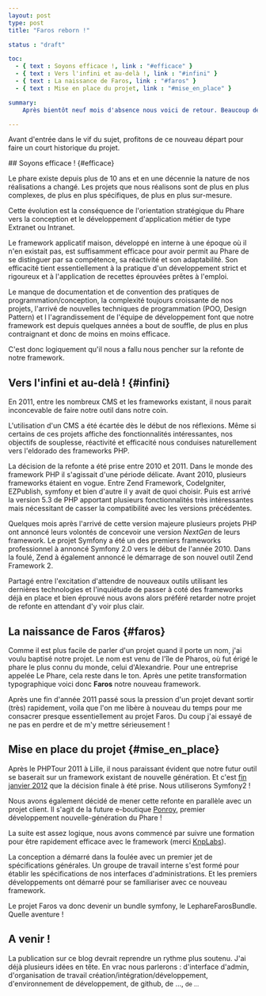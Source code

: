 ```yaml
---
layout: post
type: post
title: "Faros reborn !"

status : "draft"

toc:
  - { text : Soyons efficace !, link : "#efficace" }
  - { text : Vers l'infini et au-delà !, link : "#infini" }
  - { text : La naissance de Faros, link : "#faros" }
  - { text : Mise en place du projet, link : "#mise_en_place" }

summary:
    Après bientôt neuf mois d'absence nous voici de retour. Beaucoup de choses se sont passés ces derniers mois : des décisions ont été prises et des actions ont été menées.

---
```


Avant d'entrée dans le vif du sujet, profitons de ce nouveau départ pour faire un court historique du projet.

## Soyons efficace ! {#efficace}

Le phare existe depuis plus de 10 ans et en une décennie la nature de nos
réalisations a changé. Les projets que nous réalisons sont de plus en plus
complexes, de plus en plus spécifiques, de plus en plus sur-mesure.

Cette évolution est la conséquence de l'orientation stratégique du Phare
vers la conception et le développement d'application métier de type
Extranet ou Intranet.

Le framework applicatif maison, développé en interne à une époque où il n'en
existait pas, est suffisamment efficace pour avoir permit au Phare de se
distinguer par sa compétence, sa réactivité et son adaptabilité. Son
efficacité tient essentiellement à la pratique d'un développement strict et
rigoureux et à l'application de recettes éprouvées prêtes à l'emploi.

Le manque de documentation et de convention des pratiques de programmation/conception, la complexité toujours croissante de nos projets, l'arrivé de nouvelles techniques de programmation (POO, Design Pattern) et l l'agrandissement de l'équipe de développement font que notre framework est depuis quelques années a bout de souffle, de plus en plus contraignant et donc de moins en moins efficace.

C'est donc logiquement qu'il nous a fallu nous pencher sur la refonte de notre framework.


## Vers l'infini et au-delà ! {#infini}

En 2011, entre les nombreux CMS et les frameworks existant, il nous parait
inconcevable de faire notre outil dans notre coin.

L'utilisation d'un CMS a été écartée dès le début de nos réflexions. Même si
certains de ces projets affiche des fonctionnalités intéressantes, nos
objectifs de souplesse, réactivité et efficacité nous conduises
naturellement vers l'eldorado des frameworks PHP.

La décision de la refonte a été prise entre 2010 et 2011. Dans le monde des
framework PHP il s'agissait d'une période délicate. Avant 2010, plusieurs
frameworks étaient en vogue. Entre Zend Framework, CodeIgniter, EZPublish,
symfony et bien d'autre il y avait de quoi choisir. Puis est arrivé la
version 5.3 de PHP apportant plusieurs fonctionnalités très intéressantes
mais nécessitant de casser la compatibilité avec les versions précédentes.

Quelques mois après l'arrivé de cette version majeure plusieurs projets PHP
ont annoncé leurs volontés de concevoir une version _NextGen_ de leurs
framework. Le projet Symfony a été un des premiers frameworks professionnel à
annoncé Symfony 2.0 vers le début de l'année 2010. Dans la foulé, Zend à
également annoncé le démarrage de son nouvel outil Zend Framework 2.

Partagé entre l'excitation d'attendre de nouveaux outils utilisant les dernières technologies et l'inquiétude de passer à coté des frameworks déjà en place et bien éprouvé nous avons alors préféré retarder notre projet de refonte en attendant d'y voir plus clair.


## La naissance de Faros {#faros}

Comme il est plus facile de parler d'un projet quand il porte un nom, j'ai
voulu baptisé notre projet. Le nom est venu de l'île de Pharos, où fut érigé
le phare le plus connu du monde, celui d'Alexandrie. Pour une entreprise
appelée Le Phare, cela reste dans le ton. Après une petite transformation
typographique voici donc **Faros** notre nouveau framework.

Après une fin d'année 2011 passé sous la pression d'un projet devant sortir (très) rapidement, voila que l'on me libère à nouveau du temps pour me consacrer presque essentiellement au projet Faros. Du coup j'ai essayé de ne pas en perdre et de m'y mettre sérieusement !


## Mise en place du projet {#mise_en_place}

Après le PHPTour 2011 à Lille, il nous paraissant évident que notre futur outil se baserait sur un framework existant de nouvelle génération. Et c'est [fin janvier 2012](https://twitter.com/dhalsimfr/statuses/163944291276824576) que la décision finale à été prise. Nous utiliserons Symfony2 !

Nous avons également décidé de mener cette refonte en parallèle avec un projet client. Il s'agit de la future e-boutique [Ponroy](http://www.ponroy.com/), premier développement nouvelle-génération du Phare !

La suite est assez logique, nous avons commencé par suivre une formation pour être rapidement efficace avec le framework (merci [KnpLabs](http://knplabs.fr)).

La conception a démarré dans la foulée avec un premier jet de spécifications générales. Un groupe de travail interne s'est formé pour établir les spécifications de nos interfaces d'administrations. Et les premiers développements ont démarré pour se familiariser avec ce nouveau framework.

Le projet Faros va donc devenir un bundle symfony, le LephareFarosBundle. Quelle aventure !

## A venir !

La publication sur ce blog devrait reprendre un rythme plus soutenu. J'ai déjà plusieurs idées en tête. En vrac nous parlerons : d'interface d'admin, d'organisation de travail création/intégration/développement, d'environnement de développement, de github, de ..., <small>de ...</small>